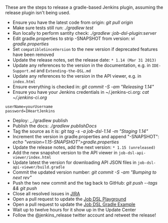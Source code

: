 These are the steps to release a gradle-based Jenkins plugin, assuming the release plugin isn't being used.

* Ensure you have the latest code from origin: _git pull origin_
* Make sure tests still run: _./gradlew test_
* Run locally to perform santity check: _./gradlew :job-dsl-plugin:server_
* Edit gradle.properties to strip -SNAPSHOT from version: _vi gradle.properties_
* Set `compatibleSinceVersion` to the new version if deprecated features have been removed
* Update the release notes, set the release date: `* 1.14 (Mar 31 2013)`
* Update any references to the version in the documentation, e.g. in `IDE-Support.md` and `Extending-the-DSL.md`
* Update any references to the version in the API viewer, e.g. in `index.html`
* Ensure everything is checked in: _git commit -S -am "Releasing 1.14"_
* Ensure you have your Jenkins credentials in ~/.jenkins-ci.org: _cat ~/.jenkins-ci.org_
```
userName=yourUsername
password=IHeartJenkins
```
* Deploy: _./gradlew publish
* Publish the docs: _./gradlew publishDocs_
* Tag the source as it is: _git tag -s -a job-dsl-1.14 -m "Staging 1.14"_
* Increment the version in gradle.properties and append "-SNAPSHOT": _echo "version=1.15-SNAPSHOT">gradle.properties_
* Update the release notes, add the next version: `* 1.15 (unreleased)`
* Add the new snapshot version to the API viewer in `job-dsl-api-viewer/index.html`
* Update latest the version for downloading API JSON files in `job-dsl-api-viewer/build.gradle`
* Commit the updated version number: _git commit -S -am "Bumping to next rev"_
* Push the two new commit and the tag back to GitHub: _git push --tags && git push_
* Close all resolved issues in [JIRA](https://issues.jenkins-ci.org/browse/JENKINS/component/16720)
* Open a pull request to update the [Job DSL Playground](https://github.com/sheehan/job-dsl-playground) 
* Open a pull request to update the [Job DSL Gradle Example](https://github.com/sheehan/job-dsl-gradle-example)
* Wait up to twelve hours for it show up in the Update Center
* Follow the @jenkins_release twitter account and retweet the release!